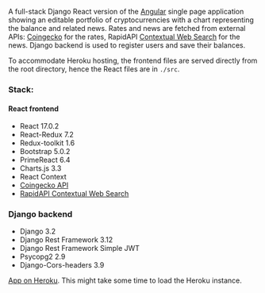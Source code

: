 A full-stack Django React version of the [Angular](https://github.com/cd4d/crypto-balance) single page application showing an editable portfolio of cryptocurrencies with a chart representing the balance and related news. 
Rates and news are fetched from external APIs: [Coingecko](https://www.coingecko.com/en/api) for the rates, RapidAPI [Contextual Web Search](https://rapidapi.com/contextualwebsearch/api/web-search) for the news.
Django backend is used to register users and save their balances.

To accommodate Heroku hosting, the frontend files are served directly from the root directory, hence the React files are in `./src`.

### Stack:
#### React frontend
- React 17.0.2
- React-Redux 7.2
- Redux-toolkit 1.6
- Bootstrap 5.0.2
- PrimeReact 6.4
- Charts.js 3.3
- React Context
- [Coingecko API](https://www.coingecko.com/en/api)
- [RapidAPI Contextual Web Search](https://rapidapi.com/contextualwebsearch/api/web-search)

### Django backend
- Django 3.2
- Django Rest Framework 3.12
- Django Rest Framework Simple JWT
- Psycopg2 2.9
- Django-Cors-headers 3.9

[App on Heroku](https://intense-bayou-22244.onrender.com/). This might take some time to load the Heroku instance.

